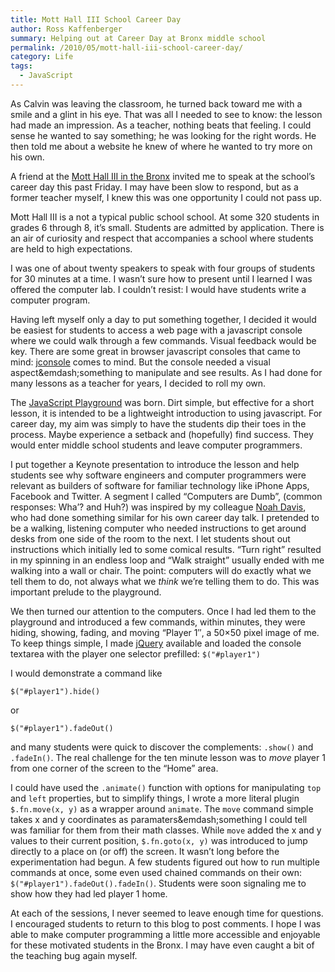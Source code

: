```yaml
---
title: Mott Hall III School Career Day
author: Ross Kaffenberger
summary: Helping out at Career Day at Bronx middle school
permalink: /2010/05/mott-hall-iii-school-career-day/
category: Life
tags:
  - JavaScript
---
```

As Calvin was leaving the classroom, he turned back toward me with a smile and a glint in his eye. That was all I needed to see to know: the lesson had made an impression. As a teacher, nothing beats that feeling. I could sense he wanted to say something; he was looking for the right words. He then told me about a website he knew of where he wanted to try more on his own.

A friend at the [Mott Hall III in the Bronx][1] invited me to speak at the school’s career day this past Friday. I may have been slow to respond, but as a former teacher myself, I knew this was one opportunity I could not pass up.

Mott Hall III is a not a typical public school school. At some 320 students in grades 6 through 8, it’s small. Students are admitted by application. There is an air of curiosity and respect that accompanies a school where students are held to high expectations.

I was one of about twenty speakers to speak with four groups of students for 30 minutes at a time. I wasn’t sure how to present until I learned I was offered the computer lab. I couldn’t resist: I would have students write a computer program.

Having left myself only a day to put something together, I decided it would be easiest for students to access a web page with a javascript console where we could walk through a few commands. Visual feedback would be key. There are some great in browser javascript consoles that came to mind: [jconsole][2] comes to mind. But the console needed a visual aspect&emdash;something to manipulate and see results. As I had done for many lessons as a teacher for years, I decided to roll my own.

The [JavaScript Playground][3] was born. Dirt simple, but effective for a short lesson, it is intended to be a lightweight introduction to using javascript. For career day, my aim was simply to have the students dip their toes in the process. Maybe experience a setback and (hopefully) find success. They would enter middle school students and leave computer programmers.

I put together a Keynote presentation to introduce the lesson and help students see why software engineers and computer programmers were relevant as builders of software for familiar technology like iPhone Apps, Facebook and Twitter. A segment I called “Computers are Dumb”, (common responses: Wha’? and Huh?) was inspired by my colleague [Noah Davis][4], who had done something similar for his own career day talk. I pretended to be a walking, listening computer who needed instructions to get around desks from one side of the room to the next. I let students shout out instructions which initially led to some comical results. “Turn right” resulted in my spinning in an endless loop and “Walk straight” usually ended with me walking into a wall or chair. The point: computers will do exactly what we tell them to do, not always what we *think* we’re telling them to do. This was important prelude to the playground.

We then turned our attention to the computers. Once I had led them to the playground and introduced a few commands, within minutes, they were hiding, showing, fading, and moving “Player 1″, a 50×50 pixel image of me. To keep things simple, I made [jQuery][5] available and loaded the console textarea with the player one selector prefilled: `$("#player1")`

I would demonstrate a command like

`$("#player1").hide()`

or

`$("#player1").fadeOut()`

and many students were quick to discover the complements: `.show()` and `.fadeIn()`. The real challenge for the ten minute lesson was to *move* player 1 from one corner of the screen to the “Home” area.

I could have used the `.animate()` function with options for manipulating `top` and `left` properties, but to simplify things, I wrote a more literal plugin `$.fn.move(x, y)` as a wrapper around `animate`. The `move` command simple takes x and y coordinates as paramaters&emdash;something I could tell was familiar for them from their math classes. While `move` added the x and y values to their current position, `$.fn.goto(x, y)` was introduced to jump directly to a place on (or off) the screen. It wasn’t long before the experimentation had begun. A few students figured out how to run multiple commands at once, some even used chained commands on their own: `$("#player1").fadeOut().fadeIn()`. Students were soon signaling me to show how they had led player 1 home.

At each of the sessions, I never seemed to leave enough time for questions. I encouraged students to return to this blog to post comments. I hope I was able to make computer programming a little more accessible and enjoyable for these motivated students in the Bronx. I may have even caught a bit of the teaching bug again myself.

[1]:	http://schools.nyc.gov/SchoolPortals/09/X128/default.htm
[2]:	http://www.jconsole.com/
[3]:	/js-playground/
[4]:	http://boxornot.com/2008/07/21/how-i-became-a-programmer/
[5]:	http://jquery.com/
